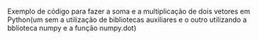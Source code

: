 Exemplo de código para fazer a soma e a multiplicação de dois vetores em Python(um sem a utilização de bibliotecas auxiliares e o outro utilizando a bblioteca numpy e a função numpy.dot)